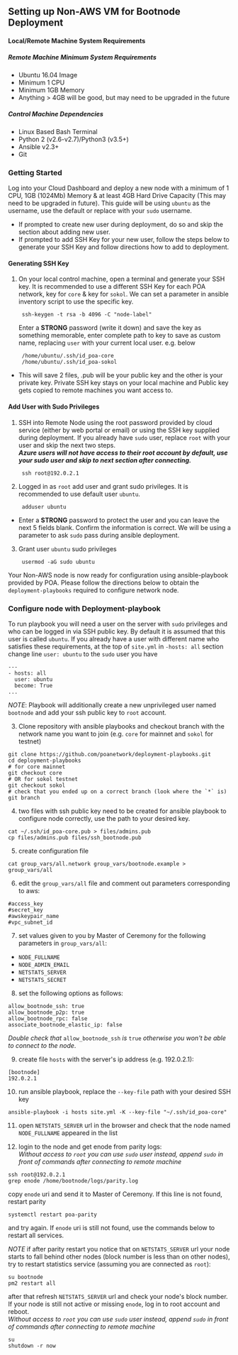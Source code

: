 ## Setting up Non-AWS VM for Bootnode Deployment

#### Local/Remote Machine System Requirements
##### Remote Machine Minimum System Requirements
- Ubuntu 16.04 Image
- Minimum 1 CPU
- Minimum 1GB Memory
- Anything > 4GB will be good, but may need to be upgraded in the future

##### Control Machine Dependencies
- Linux Based Bash Terminal
- Python 2 (v2.6-v2.7)/Python3 (v3.5+)
- Ansible v2.3+
- Git

### Getting Started
Log into your Cloud Dashboard and deploy a new node with a minimum of 1 CPU, 1GB (1024Mb) Memory & at least 4GB Hard Drive Capacity (This may need to be upgraded in future). This guide will be using `ubuntu` as the username, use the default or replace with your `sudo` username.
- If prompted to create new user during deployment, do so and skip the section about adding new user.  
- If prompted to add SSH Key for your new user, follow the steps below to generate your SSH Key and follow directions how to add to deployment.

#### Generating SSH Key
1. On your local control machine, open a terminal and generate your SSH key. It is recommended to use a different SSH Key for each POA network, key for `core` & key for `sokol`. We can set a parameter in ansible inventory script to use the specific key.

        ssh-keygen -t rsa -b 4096 -C "node-label"

    Enter a __STRONG__ password (write it down) and save the key as something memorable, enter complete path to key to save as custom name, replacing `user` with your current local user. e.g. below

        /home/ubuntu/.ssh/id_poa-core
        /home/ubuntu/.ssh/id_poa-sokol

 - This will save 2 files, .pub will be your public key and the other is your private key. Private SSH key stays on your local machine and Public key gets copied to remote machines you want access to.

#### Add User with Sudo Privileges 
1. SSH into Remote Node using the root password provided by cloud service (either by web portal or email) or using the SSH key supplied during deployment. If you already have `sudo` user, replace `root` with your user and skip the next two steps.  
 __*Azure users will not have access to their root account by default, use your sudo user and skip to next section after connecting.*__

        ssh root@192.0.2.1

2. Logged in as `root` add user and grant sudo privileges. It is recommended to use default user `ubuntu`.

        adduser ubuntu

- Enter a __STRONG__ password to protect the user and you can leave the next 5 fields blank. Confirm the information is correct. We will be using a parameter to ask `sudo` pass during ansible deployment.

3. Grant user `ubuntu` sudo privileges

        usermod -aG sudo ubuntu

Your Non-AWS node is now ready for configuration using ansible-playbook provided by POA. Please follow the directions below to obtain the `deployment-playbooks` required to configure network node.

### Configure node with Deployment-playbook
To run playbook you will need a user on the server with `sudo` privileges and who can be logged in via SSH public key. By default it is assumed that this user is called `ubuntu`. If you already have a user with different name who satisfies these requirements, at the top of `site.yml` in `-hosts: all` section change line `user: ubuntu` to the `sudo` user you have

```
---
- hosts: all
  user: ubuntu
  become: True
...
```
_NOTE_: Playbook will additionally create a new unprivileged user named `bootnode` and add your ssh public key to `root` account.

3. Clone repository with ansible playbooks and checkout branch with the network name you want to join (e.g. `core` for mainnet and `sokol` for testnet)
```
git clone https://github.com/poanetwork/deployment-playbooks.git
cd deployment-playbooks
# for core mainnet
git checkout core
# OR for sokol testnet
git checkout sokol
# check that you ended up on a correct branch (look where the `*` is)
git branch
```

4. two files with ssh public key need to be created for ansible playbook to configure node correctly, use the path to your desired key.
```
cat ~/.ssh/id_poa-core.pub > files/admins.pub
cp files/admins.pub files/ssh_bootnode.pub
```

5. create configuration file
```
cat group_vars/all.network group_vars/bootnode.example > group_vars/all
```

6. edit the `group_vars/all` file and comment out parameters corresponding to aws:
```
#access_key
#secret_key
#awskeypair_name
#vpc_subnet_id
```

7. set values given to you by Master of Ceremony for the following parameters in `group_vars/all`:
* `NODE_FULLNAME`
* `NODE_ADMIN_EMAIL`
* `NETSTATS_SERVER`
* `NETSTATS_SECRET`

8. set the following options as follows:
```
allow_bootnode_ssh: true
allow_bootnode_p2p: true
allow_bootnode_rpc: false
associate_bootnode_elastic_ip: false
```
_Double check that_ `allow_bootnode_ssh` _is_ `true` _otherwise you won't be able to connect to the node_.

9. create file `hosts` with the server's ip address (e.g. 192.0.2.1):
```
[bootnode]
192.0.2.1
```

10. run ansible playbook, replace the `--key-file` path with your desired SSH key
```
ansible-playbook -i hosts site.yml -K --key-file "~/.ssh/id_poa-core"
```

11. open `NETSTATS_SERVER` url in the browser and check that the node named `NODE_FULLNAME` appeared in the list

12. login to the node and get enode from parity logs:  
_Without access to `root` you can use `sudo` user instead, append `sudo` in front of commands after connecting to remote machine_
```
ssh root@192.0.2.1
grep enode /home/bootnode/logs/parity.log
```
copy `enode` uri and send it to Master of Ceremony. If this line is not found, restart parity
```
systemctl restart poa-parity
```
and try again. If `enode` uri is still not found, use the commands below to restart all services.

_NOTE_ if after parity restart you notice that on `NETSTATS_SERVER` url your node starts to fall behind other nodes (block number is less than on other nodes), try to restart statistics service (assuming you are connected as `root`):
```
su bootnode
pm2 restart all
```
after that refresh `NETSTATS_SERVER` url and check your node's block number. If your node is still not active or missing `enode`, log in to root account and reboot.  
_Without access to `root` you can use `sudo` user instead, append `sudo` in front of commands after connecting to remote machine_
```
su
shutdown -r now
```
